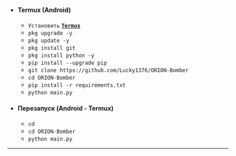 + #### **Termux (Android)**
  + `Установить` [**`Termux`**](https://f-droid.org/repo/com.termux_118.apk)
  + `pkg upgrade -y`
  + `pkg update -y`
  + `pkg install git`
  + `pkg install python -y`
  + `pip install --upgrade pip`
  + `git clone https://github.com/Lucky1376/ORION-Bomber`
  + `cd ORION-Bomber`
  + `pip install -r requirements.txt`
  + `python main.py`
+ #### **Перезапуск (Android - Termux)**
  + `cd`
  + `cd ORION-Bomber`
  + `python main.py`
___
